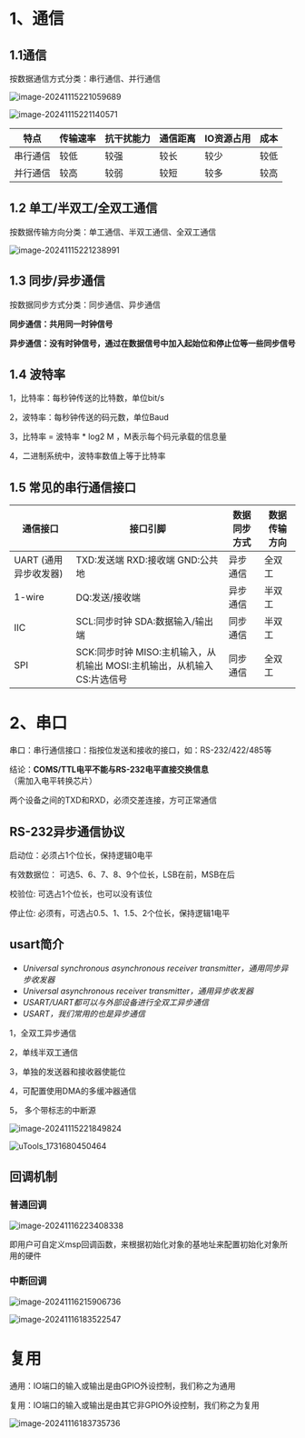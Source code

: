 # 1、通信



## 1.1通信

按数据通信方式分类：串行通信、并行通信

![image-20241115221059689](.\img\usart1.png)

![image-20241115221140571](.\img\image-20241115221140571.png)

| 特点     | 传输速率 | 抗干扰能力 | 通信距离 | IO资源占用 | 成本 |
| -------- | -------- | ---------- | -------- | ---------- | ---- |
| 串行通信 | 较低     | 较强       | 较长     | 较少       | 较低 |
| 并行通信 | 较高     | 较弱       | 较短     | 较多       | 较高 |



## 1.2 单工/半双工/全双工通信

按数据传输方向分类：单工通信、半双工通信、全双工通信

![image-20241115221238991](.\img\image-20241115221238991.png)



## 1.3 同步/异步通信

按数据同步方式分类：同步通信、异步通信

**同步通信：共用同一时钟信号**

**异步通信：没有时钟信号，通过在数据信号中加入起始位和停止位等一些同步信号**



## 1.4 波特率

1，比特率：每秒钟传送的比特数，单位bit/s

2，波特率：每秒钟传送的码元数，单位Baud

3，比特率 = 波特率 * log2 M ，M表示每个码元承载的信息量

4，二进制系统中，波特率数值上等于比特率



## 1.5 常见的串行通信接口

| 通信接口               | 接口引脚                                                     | 数据同步方式 | 数据传输方向 |
| ---------------------- | ------------------------------------------------------------ | ------------ | ------------ |
| UART  (通用异步收发器) | TXD:发送端  RXD:接收端  GND:公共地                           | 异步通信     | 全双工       |
| 1-wire                 | DQ:发送/接收端                                               | 异步通信     | 半双工       |
| IIC                    | SCL:同步时钟  SDA:数据输入/输出端                            | 同步通信     | 半双工       |
| SPI                    | SCK:同步时钟  MISO:主机输入，从机输出  MOSI:主机输出，从机输入  CS:片选信号 | 同步通信     | 全双工       |



# 2、串口

串口：串行通信接口：指按位发送和接收的接口，如：RS-232/422/485等

结论：**COMS/TTL电平不能与RS-232电平直接交换信息**（需加入电平转换芯片）

两个设备之间的TXD和RXD，必须交差连接，方可正常通信



## RS-232异步通信协议

启动位：必须占1个位长，保持逻辑0电平

有效数据位： 可选5、6、7、8、9个位长，LSB在前，MSB在后

校验位: 可选占1个位长，也可以没有该位

停止位: 必须有，可选占0.5、1、1.5、2个位长，保持逻辑1电平



## usart简介

- *Universal synchronous asynchronous receiver transmitter，通用同步异步收发器*
- *Universal asynchronous receiver transmitter，通用异步收发器*
- *USART/UART都可以与外部设备进行全双工异步通信*
- *USART，我们常用的也是异步通信*



1，全双工异步通信

2，单线半双工通信

3，单独的发送器和接收器使能位

4，可配置使用DMA的多缓冲器通信

5， 多个带标志的中断源

![image-20241115221849824](.\img\image-20241115221849824.png)



![uTools_1731680450464](.\img\uTools_1731680450464.png)

## 回调机制

### 普通回调

![image-20241116223408338](C:\Users\payphone\AppData\Roaming\Typora\typora-user-images\image-20241116223408338.png)



即用户可自定义msp回调函数，来根据初始化对象的基地址来配置初始化对象所用的硬件

### 中断回调

![image-20241116215906736](.\img\image-20241116215906736.png)





![image-20241116183522547](.\img\image-20241116183522547.png)

# 复用

通用：IO端口的输入或输出是由GPIO外设控制，我们称之为通用

复用：IO端口的输入或输出是由其它非GPIO外设控制，我们称之为复用

![image-20241116183735736](.\img\image-20241116183735736.png)
